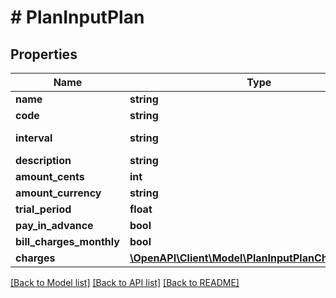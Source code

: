 # # PlanInputPlan

## Properties

Name | Type | Description | Notes
------------ | ------------- | ------------- | -------------
**name** | **string** |  | [optional]
**code** | **string** |  | [optional]
**interval** | **string** | Plan interval | [optional]
**description** | **string** |  | [optional]
**amount_cents** | **int** |  | [optional]
**amount_currency** | **string** |  | [optional]
**trial_period** | **float** |  | [optional]
**pay_in_advance** | **bool** |  | [optional]
**bill_charges_monthly** | **bool** |  | [optional]
**charges** | [**\OpenAPI\Client\Model\PlanInputPlanChargesInner[]**](PlanInputPlanChargesInner.md) |  | [optional]

[[Back to Model list]](../../README.md#models) [[Back to API list]](../../README.md#endpoints) [[Back to README]](../../README.md)
